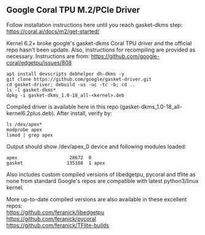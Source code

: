 ## Google Coral TPU M.2/PCIe Driver

Follow installation instructions here until you reach gasket-dkms step: https://coral.ai/docs/m2/get-started/

Kernel 6.2+ broke google's gasket-dkms Coral TPU driver and the official repo hasn't been update. Also, instructions for recompiling are provided as necessary. Instructions are from: https://github.com/google-coral/edgetpu/issues/808

```
apt install devscripts debhelper dh-dkms -y
git clone https://github.com/google/gasket-driver.git
cd gasket-driver; debuild -us -uc -tc -b; cd ..
ls -l gasket-dkms*
dpkg -i gasket-dkms_1.0-18_all-<kernel>.deb
```

Compiled driver is available here in this repo (gasket-dkms_1.0-18_all-kernel6.2plus.deb). After install, verify by:

```
ls /dev/apex*
modprobe apex
lsmod | grep apex
```

Output should show /dev/apex_0 device and following modules loaded:
```
apex                   28672  0
gasket                135168  1 apex
```

Also includes custom compiled versions of libedgetpu, pycoral and tflite as none from standard Google's repos are compatible with latest python3/linux kernel.

More up-to-date compiled versions are also available in these excellent repos: 
<br>https://github.com/feranick/libedgetpu
<br>https://github.com/feranick/pycoral
<br>https://github.com/feranick/TFlite-builds
